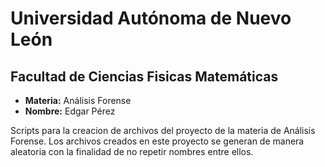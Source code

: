 # Universidad Autónoma de Nuevo León

## **Facultad de Ciencias Fisicas Matemáticas** 


- **Materia:** Análisis Forense
- **Nombre:** Edgar Pérez

Scripts para la creacion de archivos del proyecto de la materia de Análisis Forense.
Los archivos creados en este proyecto se generan de manera aleatoria con la finalidad de no repetir nombres entre ellos.
